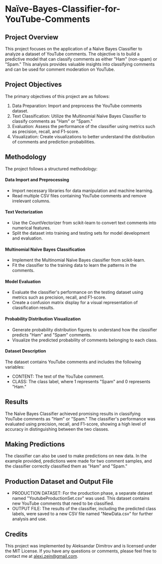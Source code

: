 # Naïve-Bayes-Classifier-for-YouTube-Comments

## Project Overview
This project focuses on the application of a Naïve Bayes Classifier to analyze a dataset of YouTube comments. The objective is to build a predictive model that can classify comments as either "Ham" (non-spam) or "Spam." This analysis provides valuable insights into classifying comments and can be used for comment moderation on YouTube.

## Project Objectives
The primary objectives of this project are as follows:

1. Data Preparation: Import and preprocess the YouTube comments dataset.
2. Text Classification: Utilize the Multinomial Naïve Bayes Classifier to classify comments as "Ham" or "Spam."
3. Evaluation: Assess the performance of the classifier using metrics such as precision, recall, and F1-score.
4. Visualization: Create visualizations to better understand the distribution of comments and prediction probabilities.

## Methodology
The project follows a structured methodology:

#### Data Import and Preprocessing
- Import necessary libraries for data manipulation and machine learning.
- Read multiple CSV files containing YouTube comments and remove irrelevant columns.
  
#### Text Vectorization
- Use the CountVectorizer from scikit-learn to convert text comments into numerical features.
- Split the dataset into training and testing sets for model development and evaluation.

#### Multinomial Naïve Bayes Classification
- Implement the Multinomial Naïve Bayes classifier from scikit-learn.
- Fit the classifier to the training data to learn the patterns in the comments.

#### Model Evaluation
- Evaluate the classifier's performance on the testing dataset using metrics such as precision, recall, and F1-score.
- Create a confusion matrix display for a visual representation of classification results.

#### Probability Distribution Visualization
- Generate probability distribution figures to understand how the classifier predicts "Ham" and "Spam" comments.
- Visualize the predicted probability of comments belonging to each class.

#### Dataset Description
The dataset contains YouTube comments and includes the following variables:

- CONTENT: The text of the YouTube comment.
- CLASS: The class label, where 1 represents "Spam" and 0 represents "Ham."

## Results
The Naïve Bayes Classifier achieved promising results in classifying YouTube comments as "Ham" or "Spam." The classifier's performance was evaluated using precision, recall, and F1-score, showing a high level of accuracy in distinguishing between the two classes.

## Making Predictions
The classifier can also be used to make predictions on new data. In the example provided, predictions were made for two comment samples, and the classifier correctly classified them as "Ham" and "Spam."

## Production Dataset and Output File
- PRODUCTION DATASET: For the production phase, a separate dataset named "YoutubeProductionSet.csv" was used. This dataset contains new YouTube comments that need to be classified. 
- OUTPUT FILE: The results of the classifier, including the predicted class labels, were saved to a new CSV file named "NewData.csv" for further analysis and use.

## Credits
This project was implemented by Aleksandar Dimitrov and is licensed under the MIT License. If you have any questions or comments, please feel free to contact me at alexi.zein@gmail.com.






